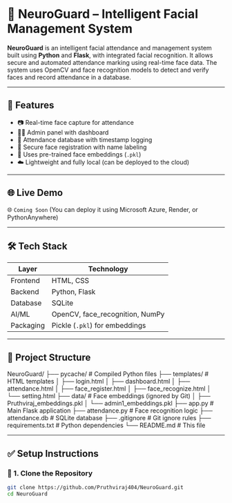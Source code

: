 # 🧠 NeuroGuard – Intelligent Facial Management System

**NeuroGuard** is an intelligent facial attendance and management system built using **Python** and **Flask**, with integrated facial recognition. It allows secure and automated attendance marking using real-time face data. The system uses OpenCV and face recognition models to detect and verify faces and record attendance in a database.

---

## 🚀 Features

- 📷 Real-time face capture for attendance
- 🧑‍💼 Admin panel with dashboard
- 📝 Attendance database with timestamp logging
- 🔐 Secure face registration with name labeling
- 🧠 Uses pre-trained face embeddings (`.pkl`)
- ☁️ Lightweight and fully local (can be deployed to the cloud)

---

## 🌐 Live Demo

🌐 `Coming Soon` (You can deploy it using Microsoft Azure, Render, or PythonAnywhere)

---

## 🛠️ Tech Stack

| Layer     | Technology        |
|-----------|-------------------|
| Frontend  | HTML, CSS         |
| Backend   | Python, Flask     |
| Database  | SQLite            |
| AI/ML     | OpenCV, face_recognition, NumPy |
| Packaging | Pickle (`.pkl`) for embeddings |

---

## 📁 Project Structure

NeuroGuard/
├── pycache/ # Compiled Python files
├── templates/ # HTML templates
│ ├── login.html
│ ├── dashboard.html
│ ├── attendance.html
│ ├── face_register.html
│ ├── face_recognize.html
│ └── setting.html
├── data/ # Face embeddings (ignored by Git)
│ ├── Pruthviraj_embeddings.pkl
│ └── admin1_embeddings.pkl
├── app.py # Main Flask application
├── attendance.py # Face recognition logic
├── attendance.db # SQLite database
├── .gitignore # Git ignore rules
├── requirements.txt # Python dependencies
└── README.md # This file


---

## ✅ Setup Instructions

### 🔧 1. Clone the Repository

```bash
git clone https://github.com/Pruthviraj404/NeuroGuard.git
cd NeuroGuard



